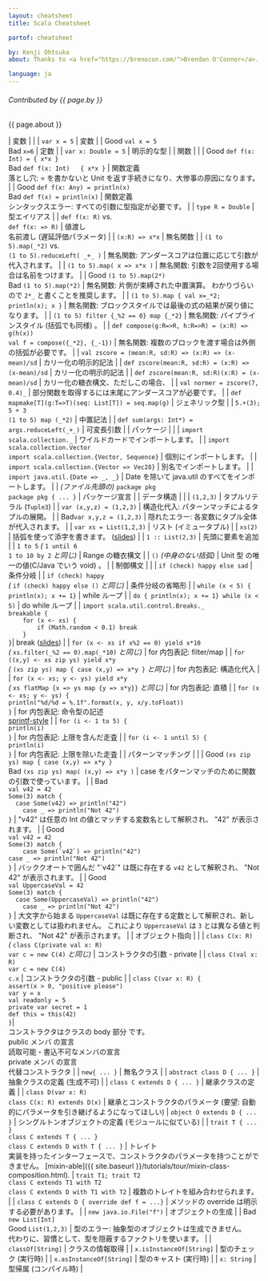 ```yaml
---
layout: cheatsheet
title: Scala Cheatsheet

partof: cheatsheet

by: Kenji Ohtsuka
about: Thanks to <a href="https://brenocon.com/">Brendan O'Connor</a>. このチートシートは Scala 構文 のクイックリファレンスとして作成されました。 Licensed by Brendan O'Connor under a CC-BY-SA 3.0 license.

language: ja
---
```


###### Contributed by {{ page.by }}
{{ page.about }}


|  <span id="variables" class="h2">変数</span>                                                             |                 |
|  `var x = 5`                                                                                             |  変数           |
|  <span class="label success">Good</span> `val x = 5`<br> <span class="label important">Bad</span> `x=6`  |  定数           |
|  `var x: Double = 5`                                                                                     |  明示的な型     |
|  <span id="functions" class="h2">関数</span>                                                             |                 |
|  <span class="label success">Good</span> `def f(x: Int) = { x*x }`<br> <span class="label important">Bad</span> `def f(x: Int)   { x*x }` |  関数定義<br> 落とし穴: = を書かないと Unit を返す手続きになり、大惨事の原因になります。 |
|  <span class="label success">Good</span> `def f(x: Any) = println(x)`<br> <span class="label important">Bad</span> `def f(x) = println(x)` |  関数定義 <br> シンタックスエラー: すべての引数に型指定が必要です。 |
|  `type R = Double`                                                                                       |  型エイリアス   |
|  `def f(x: R)` vs.<br> `def f(x: => R)`                                                                  |  値渡し <br> 名前渡し (遅延評価パラメータ) |
|  `(x:R) => x*x`                                                                                          |  無名関数                                                      |
|  `(1 to 5).map(_*2)` vs.<br> `(1 to 5).reduceLeft( _+_ )`                                                |  無名関数: アンダースコアは位置に応じて引数が代入されます。   |
|  `(1 to 5).map( x => x*x )`                                                                              |  無名関数: 引数を2回使用する場合は名前をつけます。             |
|  <span class="label success">Good</span> `(1 to 5).map(2*)`<br> <span class="label important">Bad</span> `(1 to 5).map(*2)` |  無名関数: 片側が束縛された中置演算。 わかりづらいので `2*_` と書くことを推奨します。 |
|  `(1 to 5).map { val x=_*2; println(x); x }`                                                             |  無名関数: ブロックスタイルでは最後の式の結果が戻り値になります。 |
|  `(1 to 5) filter {_%2 == 0} map {_*2}`                                                                  |  無名関数: パイプラインスタイル (括弧でも同様) 。                 |
|  `def compose(g:R=>R, h:R=>R) = (x:R) => g(h(x))` <br> `val f = compose({_*2}, {_-1})`                   |  無名関数: 複数のブロックを渡す場合は外側の括弧が必要です。 |
|  `val zscore = (mean:R, sd:R) => (x:R) => (x-mean)/sd`                                                   |  カリー化の明示的記法       |
|  `def zscore(mean:R, sd:R) = (x:R) => (x-mean)/sd`                                                       |  カリー化の明示的記法       |
|  `def zscore(mean:R, sd:R)(x:R) = (x-mean)/sd`                                                           |  カリー化の糖衣構文、ただしこの場合、 |
|  `val normer = zscore(7, 0.4)_`                                                                          |  部分関数を取得するには末尾にアンダースコアが必要です。 |
|  `def mapmake[T](g:T=>T)(seq: List[T]) = seq.map(g)`                                                     |  ジェネリック型                     |
|  `5.+(3); 5 + 3` <br> `(1 to 5) map (_*2)`                                                               |  中置記法                           |
|  `def sum(args: Int*) = args.reduceLeft(_+_)`                                                            |  可変長引数                         |
|  <span id="packages" class="h2">パッケージ</span>                                                        |                                     |
|  `import scala.collection._`                                                                             |  ワイルドカードでインポートします。 |
|  `import scala.collection.Vector` <br> `import scala.collection.{Vector, Sequence}`                      |  個別にインポートします。         |
|  `import scala.collection.{Vector => Vec28}`                                                             |  別名でインポートします。           |
|  `import java.util.{Date => _, _}`                                                                       |  Date を除いて java.util のすべてをインポートします。 |
|  _(ファイル先頭の)_ `package pkg` <br> `package pkg { ... }`                                             |  パッケージ宣言                     |
|  <span id="data_structures" class="h2">データ構造</span>                                                 |                                     |
|  `(1,2,3)`                                                                                               |  タプルリテラル (`Tuple3`)          |
|  `var (x,y,z) = (1,2,3)`                                                                                 |  構造化代入: パターンマッチによるタプルの展開。   |
|  <span class="label important">Bad</span>`var x,y,z = (1,2,3)`                                           |  隠れたエラー: 各変数にタプル全体が代入されます。 |
|  `var xs = List(1,2,3)`                                                                                  |  リスト (イミュータブル)            |
|  `xs(2)`                                                                                                 |  括弧を使って添字を書きます。 ([slides](https://www.slideshare.net/Odersky/fosdem-2009-1013261/27)) |
|  `1 :: List(2,3)`                                                                                        |  先頭に要素を追加             |
|  `1 to 5` _(_ `1 until 6` <br> `1 to 10 by 2` _と同じ)_                                                  |  Range の糖衣構文             |
|  `()` _(中身のない括弧)_                                                                                 |  Unit 型 の唯一の値(C/Java でいう void) 。 |
|  <span id="control_constructs" class="h2">制御構文</span>                                                |                               |
|  `if (check) happy else sad`                                                                             |  条件分岐                     |
|  `if (check) happy` <br> _(_ `if (check) happy else ()` _と同じ)_                                          |  条件分岐の省略形             |
|  `while (x < 5) { println(x); x += 1}`                                                                   |  while ループ                 |
|  `do { println(x); x += 1} while (x < 5)`                                                                |  do while ループ              |
|  `import scala.util.control.Breaks._`<br>`breakable {`<br>`    for (x <- xs) {`<br>`        if (Math.random < 0.1) break`<br>`    }`<br>`}`|  break ([slides](https://www.slideshare.net/Odersky/fosdem-2009-1013261/21)) |
|  `for (x <- xs if x%2 == 0) yield x*10` <br>_(_ `xs.filter(_%2 == 0).map(_*10)`  _と同じ)_               |  for 内包表記: filter/map             |
|  `for ((x,y) <- xs zip ys) yield x*y` <br>_(_ `(xs zip ys) map { case (x,y) => x*y }` _と同じ)_          |  for 内包表記: 構造化代入             |
|  `for (x <- xs; y <- ys) yield x*y` <br>_(_ `xs flatMap {x => ys map {y => x*y}}` _と同じ)_              |  for 内包表記: 直積                   |
|  `for (x <- xs; y <- ys) {`<br>    `println("%d/%d = %.1f".format(x, y, x/y.toFloat))`<br>`}`                     |  for 内包表記: 命令型の記述<br>[sprintf-style](https://java.sun.com/javase/6/docs/api/java/util/Formatter.html#syntax) |
|  `for (i <- 1 to 5) {`<br>    `println(i)`<br>`}`                                                        |  for 内包表記: 上限を含んだ走査       |
|  `for (i <- 1 until 5) {`<br>    `println(i)`<br>`}`                                                     |  for 内包表記: 上限を除いた走査       |
|  <span id="pattern_matching" class="h2">パターンマッチング</span>                                        |                                       |
|  <span class="label success">Good</span> `(xs zip ys) map { case (x,y) => x*y }`<br> <span class="label important">Bad</span> `(xs zip ys) map( (x,y) => x*y )` |  case をパターンマッチのために関数の引数で使っています。 |
|  <span class="label important">Bad</span><br>`val v42 = 42`<br>`Some(3) match {`<br>`  case Some(v42) => println("42")`<br>`    case _ => println("Not 42")`<br>`}` |  "v42" は任意の Int の値とマッチする変数名として解釈され、 "42" が表示されます。 |
|  <span class="label success">Good</span><br>`val v42 = 42`<br>`Some(3) match {`<br>``    case Some(`v42`) => println("42")``<br>`case _ => println("Not 42")`<br>`}`  | バッククオートで囲んだ "\`v42\`" は既に存在する `v42` として解釈され、 "Not 42" が表示されます。 |
|  <span class="label success">Good</span><br>`val UppercaseVal = 42`<br>`Some(3) match {`<br>`  case Some(UppercaseVal) => println("42")`<br>`    case _ => println("Not 42")`<br>`}` |  大文字から始まる `UppercaseVal` は既に存在する定数として解釈され、新しい変数としては扱われません。 これにより `UppercaseVal` は `3` とは異なる値と判断され、 "Not 42" が表示されます。 |
|  <span id="object_orientation" class="h2">オブジェクト指向</span>                                        |                                 |
|  `class C(x: R)` <br>_(_ `class C(private val x: R)`<br>`var c = new C(4)` _と同じ)_                     |  コンストラクタの引数 - private |
|  `class C(val x: R)`<br>`var c = new C(4)`<br>`c.x`                                                      |  コンストラクタの引数 - public  |
|  `class C(var x: R) {`<br>`assert(x > 0, "positive please")`<br>`var y = x`<br>`val readonly = 5`<br>`private var secret = 1`<br>`def this = this(42)`<br>`}`|<br>コンストラクタはクラスの body 部分 です。<br>public メンバ の宣言<br>読取可能・書込不可なメンバの宣言<br>private メンバ の宣言<br>代替コンストラクタ |
|  `new{ ... }`                                                                                            |  無名クラス                     |
|  `abstract class D { ... }`                                                                              |  抽象クラスの定義 (生成不可)    |
|  `class C extends D { ... }`                                                                             |  継承クラスの定義               |
|  `class D(var x: R)`<br>`class C(x: R) extends D(x)`                                                     |  継承とコンストラクタのパラメータ (要望: 自動的にパラメータを引き継げるようになってほしい)
|  `object O extends D { ... }`                                                                            |  シングルトンオブジェクトの定義 (モジュールに似ている) |
|  `trait T { ... }`<br>`class C extends T { ... }`<br>`class C extends D with T { ... }`                  |  トレイト<br>実装を持ったインターフェースで、コンストラクタのパラメータを持つことができません。 [mixin-able]({{ site.baseurl }}/tutorials/tour/mixin-class-composition.html).
|  `trait T1; trait T2`<br>`class C extends T1 with T2`<br>`class C extends D with T1 with T2`             |  複数のトレイトを組み合わせられます。              |
|  `class C extends D { override def f = ...}`	                                                           |  メソッドの override は明示する必要があります。    |
|  `new java.io.File("f")`                   	                                                             |  オブジェクトの生成                                |
|  <span class="label important">Bad</span> `new List[Int]`<br> <span class="label success">Good</span> `List(1,2,3)` |  型のエラー: 抽象型のオブジェクトは生成できません。<br>代わりに、習慣として、型を隠蔽するファクトリを使います。 |
|  `classOf[String]`                                                                                       |  クラスの情報取得                                  |
|  `x.isInstanceOf[String]`                                                                                |  型のチェック (実行時)                             |
|  `x.asInstanceOf[String]`                                                                                |  型のキャスト (実行時)                             |
|  `x: String`                                                                                             |  型帰属 (コンパイル時)                             |
